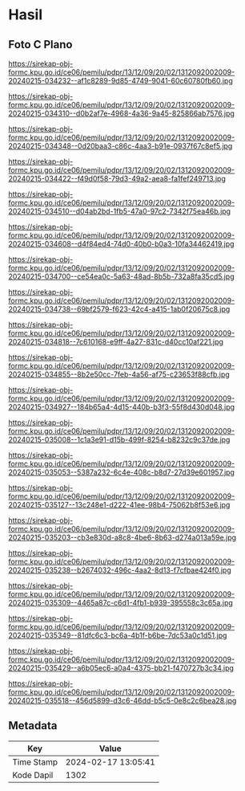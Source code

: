 # Hasil

## Foto C Plano

https://sirekap-obj-formc.kpu.go.id/ce06/pemilu/pdpr/13/12/09/20/02/1312092002009-20240215-034232--af1c8289-9d85-4749-9041-60c60780fb60.jpg

https://sirekap-obj-formc.kpu.go.id/ce06/pemilu/pdpr/13/12/09/20/02/1312092002009-20240215-034310--d0b2af7e-4968-4a36-9a45-825866ab7576.jpg

https://sirekap-obj-formc.kpu.go.id/ce06/pemilu/pdpr/13/12/09/20/02/1312092002009-20240215-034348--0d20baa3-c86c-4aa3-b91e-0937f67c8ef5.jpg

https://sirekap-obj-formc.kpu.go.id/ce06/pemilu/pdpr/13/12/09/20/02/1312092002009-20240215-034422--f49d0f58-79d3-49a2-aea8-fa1fef249713.jpg

https://sirekap-obj-formc.kpu.go.id/ce06/pemilu/pdpr/13/12/09/20/02/1312092002009-20240215-034510--d04ab2bd-1fb5-47a0-97c2-7342f75ea46b.jpg

https://sirekap-obj-formc.kpu.go.id/ce06/pemilu/pdpr/13/12/09/20/02/1312092002009-20240215-034608--d4f84ed4-74d0-40b0-b0a3-10fa34462419.jpg

https://sirekap-obj-formc.kpu.go.id/ce06/pemilu/pdpr/13/12/09/20/02/1312092002009-20240215-034700--ce54ea0c-5a63-48ad-8b5b-732a8fa35cd5.jpg

https://sirekap-obj-formc.kpu.go.id/ce06/pemilu/pdpr/13/12/09/20/02/1312092002009-20240215-034738--69bf2579-f623-42c4-a415-1ab0f20675c8.jpg

https://sirekap-obj-formc.kpu.go.id/ce06/pemilu/pdpr/13/12/09/20/02/1312092002009-20240215-034818--7c610168-e9ff-4a27-831c-d40cc10af221.jpg

https://sirekap-obj-formc.kpu.go.id/ce06/pemilu/pdpr/13/12/09/20/02/1312092002009-20240215-034855--8b2e50cc-7feb-4a56-af75-c23653f88cfb.jpg

https://sirekap-obj-formc.kpu.go.id/ce06/pemilu/pdpr/13/12/09/20/02/1312092002009-20240215-034927--184b65a4-4d15-440b-b3f3-55f8d430d048.jpg

https://sirekap-obj-formc.kpu.go.id/ce06/pemilu/pdpr/13/12/09/20/02/1312092002009-20240215-035008--1c1a3e91-d15b-499f-8254-b8232c9c37de.jpg

https://sirekap-obj-formc.kpu.go.id/ce06/pemilu/pdpr/13/12/09/20/02/1312092002009-20240215-035053--5387a232-6c4e-408c-b8d7-27d39e601957.jpg

https://sirekap-obj-formc.kpu.go.id/ce06/pemilu/pdpr/13/12/09/20/02/1312092002009-20240215-035127--13c248e1-d222-41ee-98b4-75062b8f53e6.jpg

https://sirekap-obj-formc.kpu.go.id/ce06/pemilu/pdpr/13/12/09/20/02/1312092002009-20240215-035203--cb3e830d-a8c8-4be6-8b63-d274a013a59e.jpg

https://sirekap-obj-formc.kpu.go.id/ce06/pemilu/pdpr/13/12/09/20/02/1312092002009-20240215-035238--b2674032-496c-4aa2-8d13-f7cfbae424f0.jpg

https://sirekap-obj-formc.kpu.go.id/ce06/pemilu/pdpr/13/12/09/20/02/1312092002009-20240215-035309--4465a87c-c6d1-4fb1-b939-395558c3c65a.jpg

https://sirekap-obj-formc.kpu.go.id/ce06/pemilu/pdpr/13/12/09/20/02/1312092002009-20240215-035349--81dfc6c3-bc6a-4b1f-b6be-7dc53a0c1d51.jpg

https://sirekap-obj-formc.kpu.go.id/ce06/pemilu/pdpr/13/12/09/20/02/1312092002009-20240215-035429--a6b05ec6-a0a4-4375-bb21-f470727b3c34.jpg

https://sirekap-obj-formc.kpu.go.id/ce06/pemilu/pdpr/13/12/09/20/02/1312092002009-20240215-035518--456d5899-d3c6-46dd-b5c5-0e8c2c6bea28.jpg


## Metadata

| Key        | Value               |
| ---------- | ------------------- |
| Time Stamp | 2024-02-17 13:05:41 |
| Kode Dapil | 1302                |



